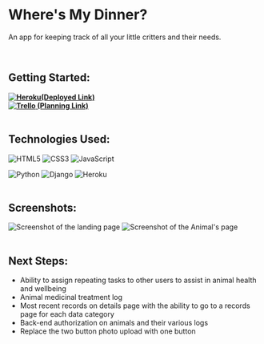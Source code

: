 # Where's My Dinner?
<p>An app for keeping track of all your little critters and their needs.</p><br>

## Getting Started: 
**[![Heroku](https://img.shields.io/badge/heroku-%23430098.svg?style=for-the-badge&logo=heroku&logoColor=white)(Deployed Link)](https://wheresmydinner.herokuapp.com/)**<br>
**[![Trello](https://img.shields.io/badge/Trello-%23026AA7.svg?style=for-the-badge&logo=Trello&logoColor=white) (Planning Link)](https://trello.com/b/UPMMvs31/wheres-my-dinner)**<br><br>

## Technologies Used: 
![HTML5](https://img.shields.io/badge/html5-%23E34F26.svg?style=for-the-badge&logo=html5&logoColor=white) ![CSS3](https://img.shields.io/badge/css3-%231572B6.svg?style=for-the-badge&logo=css3&logoColor=white) ![JavaScript](https://img.shields.io/badge/javascript-%23323330.svg?style=for-the-badge&logo=javascript&logoColor=%23F7DF1E)

 ![Python](https://img.shields.io/badge/python-3670A0?style=for-the-badge&logo=python&logoColor=ffdd54) ![Django](https://img.shields.io/badge/django-%23092E20.svg?style=for-the-badge&logo=django&logoColor=white)
 ![Heroku](https://img.shields.io/badge/heroku-%23430098.svg?style=for-the-badge&logo=heroku&logoColor=white)
<br><br>

## Screenshots: 
<img src="" alt="Screenshot of the landing page" style="max-width: 95vw;">
<img src="" alt="Screenshot of the Animal's page" style="max-width: 95vw;">
<br><br>

## Next Steps:
- Ability to assign repeating tasks to other users to assist in animal health and wellbeing
- Animal medicinal treatment log 
- Most recent records on details page with the ability to go to a records page for each data category
- Back-end authorization on animals and their various logs
- Replace the two button photo upload with one button